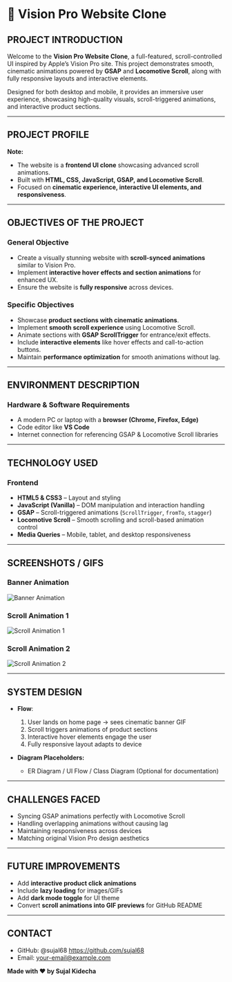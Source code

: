 # 🚀 Vision Pro Website Clone

## PROJECT INTRODUCTION

Welcome to the **Vision Pro Website Clone**, a full-featured, scroll-controlled UI inspired by Apple’s Vision Pro site. This project demonstrates smooth, cinematic animations powered by **GSAP** and **Locomotive Scroll**, along with fully responsive layouts and interactive elements.  

Designed for both desktop and mobile, it provides an immersive user experience, showcasing high-quality visuals, scroll-triggered animations, and interactive product sections.  

---

## PROJECT PROFILE

**Note:**  
- The website is a **frontend UI clone** showcasing advanced scroll animations.  
- Built with **HTML, CSS, JavaScript, GSAP, and Locomotive Scroll**.  
- Focused on **cinematic experience, interactive UI elements, and responsiveness**.  

---

## OBJECTIVES OF THE PROJECT

### General Objective
- Create a visually stunning website with **scroll-synced animations** similar to Vision Pro.  
- Implement **interactive hover effects and section animations** for enhanced UX.  
- Ensure the website is **fully responsive** across devices.

### Specific Objectives
- Showcase **product sections with cinematic animations**.  
- Implement **smooth scroll experience** using Locomotive Scroll.  
- Animate sections with **GSAP ScrollTrigger** for entrance/exit effects.  
- Include **interactive elements** like hover effects and call-to-action buttons.  
- Maintain **performance optimization** for smooth animations without lag.  

---

## ENVIRONMENT DESCRIPTION

### Hardware & Software Requirements
- A modern PC or laptop with a **browser (Chrome, Firefox, Edge)**  
- Code editor like **VS Code**  
- Internet connection for referencing GSAP & Locomotive Scroll libraries  

---

## TECHNOLOGY USED

### Frontend
- **HTML5 & CSS3** – Layout and styling  
- **JavaScript (Vanilla)** – DOM manipulation and interaction handling  
- **GSAP** – Scroll-triggered animations (`ScrollTrigger`, `fromTo`, `stagger`)  
- **Locomotive Scroll** – Smooth scrolling and scroll-based animation control  
- **Media Queries** – Mobile, tablet, and desktop responsiveness  

---

## SCREENSHOTS / GIFS

### Banner Animation
![Banner Animation](images/bannergif.GIF)

### Scroll Animation 1
![Scroll Animation 1](images/scroller-visiongif.GIF)

### Scroll Animation 2
![Scroll Animation 2](images/scroller2gif.GIF)

---

## SYSTEM DESIGN

- **Flow**:  
  1. User lands on home page → sees cinematic banner GIF  
  2. Scroll triggers animations of product sections  
  3. Interactive hover elements engage the user  
  4. Fully responsive layout adapts to device  

- **Diagram Placeholders:**  
  - ER Diagram / UI Flow / Class Diagram (Optional for documentation)  

---

## CHALLENGES FACED
- Syncing GSAP animations perfectly with Locomotive Scroll  
- Handling overlapping animations without causing lag  
- Maintaining responsiveness across devices  
- Matching original Vision Pro design aesthetics  

---

## FUTURE IMPROVEMENTS
- Add **interactive product click animations**  
- Include **lazy loading** for images/GIFs  
- Add **dark mode toggle** for UI theme  
- Convert **scroll animations into GIF previews** for GitHub README  

---

## CONTACT
- GitHub: @sujal68 https://github.com/sujal68  
- Email: your-email@example.com  

**Made with ❤️ by Sujal Kidecha**
